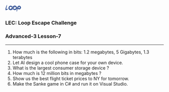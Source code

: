 <img src='../loop.png' width='10%'>

### LEC: Loop Escape Challenge
### Advanced-3 Lesson-7
---
1. How much is the following in bits: 1.2 megabytes, 5 Gigabytes, 1.3 terabytes
2. Let AI design a cool phone case for your own device.
3. What is the largest consumer storage device ?
4. How much is 12 million bits in megabytes ?
5. Show us the best flight ticket prices to NY for tomorrow.
6. Make the Sanke game in C# and run it on Visual Studio.

